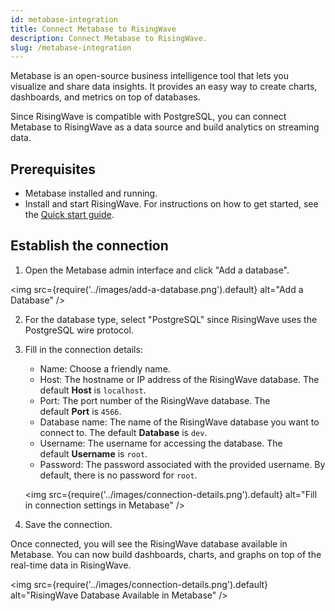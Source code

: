 ```yaml
---
id: metabase-integration
title: Connect Metabase to RisingWave
description: Connect Metabase to RisingWave.
slug: /metabase-integration
---
```

<head>
  <link rel="canonical" href="https://docs.risingwave.com/docs/current/metabase-integration/" />
</head>

Metabase is an open-source business intelligence tool that lets you visualize and share data insights. It provides an easy way to create charts, dashboards, and metrics on top of databases.

Since RisingWave is compatible with PostgreSQL, you can connect Metabase to RisingWave as a data source and build analytics on streaming data.

## Prerequisites

- Metabase installed and running.
- Install and start RisingWave. For instructions on how to get started, see the [Quick start guide](/get-started.md).

## Establish the connection

1. Open the Metabase admin interface and click "Add a database".
    
<img
    src={require('../images/add-a-database.png').default}
    alt="Add a Database"
    /> 

2. For the database type, select "PostgreSQL" since RisingWave uses the PostgreSQL wire protocol.

3. Fill in the connection details:
    - Name: Choose a friendly name.
    - Host: The hostname or IP address of the RisingWave database. The default **Host** is `localhost`.
    - Port: The port number of the RisingWave database. The default **Port** is `4566`.
    - Database name: The name of the RisingWave database you want to connect to. The default **Database** is `dev`.
    - Username: The username for accessing the database. The default **Username** is `root`.
    - Password: The password associated with the provided username. By default, there is no password for `root`.
    
   <img
    src={require('../images/connection-details.png').default}
    alt="Fill in connection settings in Metabase"
    />    
    
4. Save the connection.

Once connected, you will see the RisingWave database available in Metabase. You can now build dashboards, charts, and graphs on top of the real-time data in RisingWave.

 <img
    src={require('../images/connection-details.png').default}
    alt="RisingWave Database Available in Metabase"
    />    